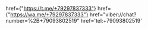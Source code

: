 
href={"https://t.me/+79297837333"}
href={"https://wa.me/+79297837333"} 
href="viber://chat?number=%2B+79093802519"
href='tel:+79093802519'

